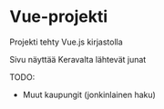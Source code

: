 # Vue-projekti

Projekti tehty Vue.js kirjastolla

Sivu näyttää Keravalta lähtevät junat

TODO:
 - Muut kaupungit (jonkinlainen haku)
